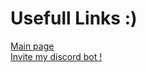 # Usefull Links :)

[Main page](https://biology-science.github.io/)  
[Invite my discord bot !](https://biology-science.github.io/FunBot/Invite)
